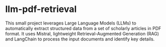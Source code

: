# llm-pdf-retrieval
This small project leverages Large Language Models (LLMs) to automatically extract structured data from a set of scholarly articles in PDF format. It uses Mistral, lightweight Retrieval-Augmented Generation (RAG) and LangChain to process the input documents and identify key details.

